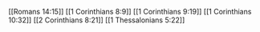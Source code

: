 [[Romans 14:15]]
[[1 Corinthians 8:9]]
[[1 Corinthians 9:19]]
[[1 Corinthians 10:32]]
[[2 Corinthians 8:21]]
[[1 Thessalonians 5:22]]
